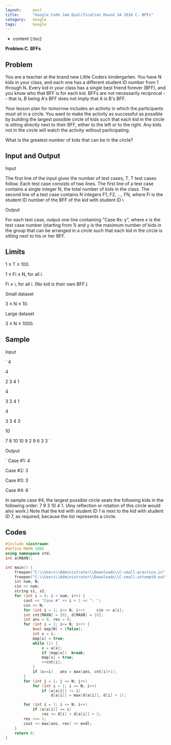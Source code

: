 ```yaml
---
layout:     post
title:      "Google Code Jam Qualification Round 1A 2016 C. BFFs"
category:   Google
tags:       Google
---
```


* content
{:toc}

**Problem C. BFFs**

## Problem

You are a teacher at the brand new Little Coders kindergarten. You have N kids in your class, and each one has a different student ID number from 1 through N. Every kid in your class has a single best friend forever (BFF), and you know who that BFF is for each kid. BFFs are not necessarily reciprocal -- that is, B being A's BFF does not imply that A is B's BFF.

Your lesson plan for tomorrow includes an activity in which the participants must sit in a circle. You want to make the activity as successful as possible by building the largest possible circle of kids such that each kid in the circle is sitting directly next to their BFF, either to the left or to the right. Any kids not in the circle will watch the activity without participating.

What is the greatest number of kids that can be in the circle?

## Input and Output

Input

The first line of the input gives the number of test cases, T. T test cases follow. Each test case consists of two lines. The first line of a test case contains a single integer N, the total number of kids in the class. The second line of a test case contains N integers F1, F2, ..., FN, where Fi is the student ID number of the BFF of the kid with student ID i.

Output

For each test case, output one line containing "Case #x: y", where x is the test case number (starting from 1) and y is the maximum number of kids in the group that can be arranged in a circle such that each kid in the circle is sitting next to his or her BFF.

## Limits

1 ≤ T ≤ 100.

1 ≤ Fi ≤ N, for all i.

Fi ≠ i, for all i. (No kid is their own BFF.)

Small dataset

3 ≤ N ≤ 10.

Large dataset

3 ≤ N ≤ 1000.

## Sample

Input 
 	
`
4

4

2 3 4 1

4

3 3 4 1

4

3 3 4 3

10

7 8 10 10 9 2 9 6 3 3
`

Output 

`
Case #1: 4

Case #2: 3

Case #3: 3

Case #4: 6
`

In sample case #4, the largest possible circle seats the following kids in the following order: 7 9 3 10 4 1. (Any reflection or rotation of this circle would also work.) Note that the kid with student ID 1 is next to the kid with student ID 7, as required, because the list represents a circle.

## Codes

```cpp
#include <iostream>
#define MAXN 1005
using namespace std;
int a[MAXN];

int main() {
    freopen("C:\\Users\\Administrator\\Downloads\\C-small-practice.in","r",stdin);
    freopen("C:\\Users\\Administrator\\Downloads\\C-small-attempt0.out","w",stdout);
    int num, N;
    cin >> num;
    string s1, s2;
    for (int i = 0; i < num; i++) {
        cout << "Case #" << i + 1 << ": ";
        cin >> N;
        for (int i = 1; i<= N; i++)     cin >> a[i];
        int cnt[MAXN] = {0}, d[MAXN] = {0};
        int ans = 0, res = 0;
        for (int i = 1; i<= N; i++) {
            bool map[N] = {false};
            int x = i;
            map[x] = true;
            while (1) {
                x = a[x];
                if (map[x])  break;
                map[x] = true;
                ++cnt[i];
            }
            if (x==i)   ans = max(ans, cnt[i]+1);
        }
        for (int j = 1; j <= N; j++)
            for (int i = 1; i <= N; i++)
                if (a[a[i]] != i)
                    d[a[i]] = max(d[a[i]], d[i] + 1);

        for (int i = 1; i <= N; i++)
            if (a[a[i]] == i)
                res += d[i] + d[a[i]] + 2;
        res >>= 1;
        cout << max(ans, res) << endl;
    }
    return 0;
}
```